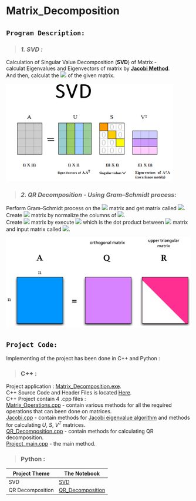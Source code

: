 # Matrix_Decomposition

## `Program Description:`


> ### ***1. SVD :*** 
Calculation of Singular Value Decomposition (**SVD**) of Matrix -\
calculat Eigenvalues and Eigenvectors of matrix by [**Jacobi Method**](https://en.wikipedia.org/wiki/Jacobi_eigenvalue_algorithm).\
And then, calculat the <img src="https://render.githubusercontent.com/render/math?math=U, S, V^T"> of the given matrix.

![image-2.png](https://github.com/NadavShwartz93/Matrix_Decomposition/blob/main/SVD.png "SVD")

> ### ***2. QR Decomposition - Using Gram–Schmidt process:***
Perform Gram–Schmidt process on the <img src="https://render.githubusercontent.com/render/math?math=N x N"> matrix and get matrix called <img src="https://render.githubusercontent.com/render/math?math=U">.\
Create <img src="https://render.githubusercontent.com/render/math?math=Q"> matrix by normalize the columns of <img src="https://render.githubusercontent.com/render/math?math=U">.\
Create <img src="https://render.githubusercontent.com/render/math?math=R"> matrix by execute <img src="https://render.githubusercontent.com/render/math?math=Q^T*A"> which is the dot product between <img src="https://render.githubusercontent.com/render/math?math=Q^T"> matrix and input matrix called <img src="https://render.githubusercontent.com/render/math?math=A">.

![image-3.png](https://github.com/NadavShwartz93/Matrix_Decomposition/blob/main/QR_Decomposition.png "QR Decomposition")

## `Project Code:`

Implementing of the project has been done in C++ and Python :

> ### C++ : 
Project application : [Matrix_Decomposition.exe](https://github.com/NadavShwartz93/Matrix_Decomposition/blob/main/C%2B%2B/Matrix_Decomposition.exe).\
C++ Source Code and Header Files is located [Here](https://github.com/NadavShwartz93/Matrix_Decomposition/tree/main/C%2B%2B/Project1).\
C++ Project contain 4 .cpp files :\
[Matrix_Operations.cpp](https://github.com/NadavShwartz93/Matrix_Decomposition/blob/main/C%2B%2B/Project1/Source/Matrix_Operations.cpp) - contain various methods for all the required operations that can been done on matrices.\
[Jacobi.cpp](https://github.com/NadavShwartz93/Matrix_Decomposition/blob/main/C%2B%2B/Project1/Source/Jacobi.cpp) - contain methods for [Jacobi eigenvalue algorithm](https://en.wikipedia.org/wiki/Jacobi_eigenvalue_algorithm) and methods for calculating $U$, $S$, $V^T$ matrices.\
[QR_Decomposition.cpp](https://github.com/NadavShwartz93/Matrix_Decomposition/blob/main/C%2B%2B/Project1/Source/QR_Decomposition.cpp) - contain methods for calculating QR decomposition.\
[Project_main.cpp](https://github.com/NadavShwartz93/Matrix_Decomposition/blob/main/C%2B%2B/Project1/Source/Project_main.cpp) - the main method.


> ### Python : 
| Project Theme | The Notebook|
|------------|--------------------|
| SVD | [SVD](https://github.com/NadavShwartz93/Matrix_Decomposition/blob/main/Python/SVD.ipynb) |
| QR Decomposition | [QR_Decomposition](https://github.com/NadavShwartz93/Matrix_Decomposition/blob/main/Python/QR_Decomposition.ipynb) |
